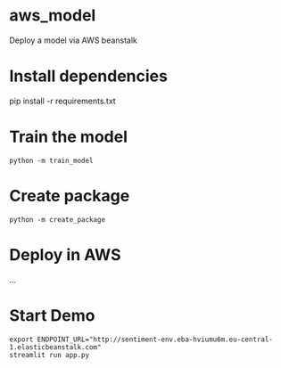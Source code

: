 # aws_model

Deploy a model via AWS beanstalk

# Install dependencies

pip install -r requirements.txt

# Train the model

```console
python -m train_model
```

# Create package

```console
python -m create_package
```

# Deploy in AWS

...

# Start Demo

```console
export ENDPOINT_URL="http://sentiment-env.eba-hviumu6m.eu-central-1.elasticbeanstalk.com"
streamlit run app.py
```